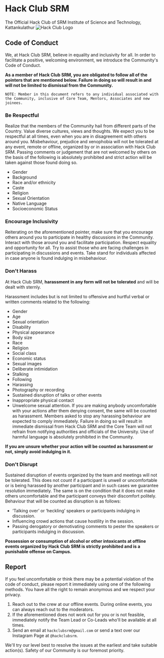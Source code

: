# Hack Club SRM
The Official Hack Club of SRM Institute of Science and Technology, Kattankulathur
![Hack Club Logo](https://assets.hackclub.com/flag-orpheus-left.png "Hack Club Logo")

## Code of Conduct
We, at Hack Club SRM, believe in equality and inclusivity for all. In order to facilitate a positive, welcoming environment, we introduce the Community's Code of Conduct.

**As a member of Hack Club SRM, you are obligated to follow all of the pointers that are mentioned below. Failure in doing so will result in and will not be limited to dismissal from the Community.**

`NOTE: Member in this document refers to any individual associated with the Community, inclusive of Core Team, Mentors, Associates and new joinees.`

### Be Respectful
Realize that the members of the Community hail from different parts of the Country. Value diverse cultures, views and thoughts. We expect you to be respectful at all times, even when you are in disagreement with others around you. Misbehaviour, prejudice and xenophobia will not be tolerated at any event, remote or offline, organized by or in association with Hack Club SRM. Passing comments or judgement that are not welcomed by others on the basis of the following is absolutely prohibited and strict action will be taken against those found doing so.
  - Gender
  - Background
  - Race and/or ethnicity
  - Caste
  - Religion
  - Sexual Orientation
  - Native Language
  - Socioeconomic Status

### Encourage Inclusivity
Reiterating on the aforementioned pointer, make sure that you encourage others around you to participate in healthy discussions in the Community. Interact with those around you and facilitate participation. Respect equality and opportunity for all. Try to assist those who are facing challenges in participating in discussions and events. Take stand for individuals affected in case anyone is found indulging in misbehaviour. 

### Don't Harass
At Hack Club SRM, **harassment in any form will not be tolerated** and will be dealt with sternly.

Harassment includes but is not limited to offensive and hurtful verbal or written comments related to the following:
  - Gender
  - Age
  - Sexual orientation
  - Disability
  - Physical appearance
  - Body size
  - Race
  - Religion
  - Social class
  - Economic status
  - Sexual images
  - Deliberate intimidation
  - Stalking
  - Following 
  - Harassing
  - Photography or recording
  - Sustained disruption of talks or other events
  - Inappropriate physical contact
  - Unwelcome sexual attention.
If you are making anybody uncomfortable with your actions after them denying consent, the same will be counted as harassment.
Members asked to stop any harassing behaviour are expected to comply immediately. Failure in doing so will result in immediate dismissal from Hack Club SRM and the Core Team will not refrain from notifying authorities and officials of the University.
Use of harmful language is absolutely prohibited in the Community.

**If you are unsure whether your action will be counted as harassment or not, simply avoid indulging in it.**

### Don't Disrupt
Sustained disruption of events organized by the team and meetings will not be tolerated. This does not count if a participant is unwell or uncomfortable or is being harassed by another participant and in such cases we guarantee resolution immediately. The same is on the condition that it does not make others uncomfortable and the participant conveys their discomfort politely.
Behaviour that will be counted as disruption is as follows:
  - ‘Talking over’ or ‘heckling’ speakers or participants indulging in discussion.
  - Influencing crowd actions that cause hostility in the session.
  - Passing derogatory or demotivating comments to pester the speakers or participants indulging in discussion.

**Possession or consumption of alcohol or other intoxicants at offline events organized by Hack Club SRM is strictly prohibited and is a punishable offense on Campus.**


## Report
If you feel uncomfortable or think there may be a potential violation of the code of conduct, please report it immediately using one of the following methods. You have all the right to remain anonymous and we respect your privacy.

1. Reach out to the crew at our offline events. During online events, you can always reach out to the moderators.
2. If the aforementioned does not work out for you or is not feasible, immediately notify the Team Lead or Co-Leads who'll be available at all times. 
3. Send an email at `hackclubsrm@gmail.com` or send a text over our Instagram Page at `@hackclubsrm`.

We'll try our level best to resolve the issues at the earliest and take suitable action(s). Safety of our Community is our foremost priority.